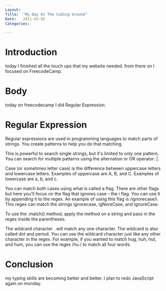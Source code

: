 ```yaml
---
Layout:
Title:	"My Day At The Coding Ground"
Date:	2021-03-05
Categories:

---
```


# Introduction
today I finished all the touch ups that my website needed. from there on I focused on FreecodeCamp.

# Body 
today on freecodecamp I did Regular Expression.

# Regular Expression

Regular expressions are used in programming languages to match parts of strings. You create patterns to help you do that matching.

This is powerful to search single strings, but it's limited to only one pattern. You can search for multiple patterns using the alternation or OR operator: |.

Case (or sometimes letter case) is the difference between uppercase letters and lowercase letters. Examples of uppercase are A, B, and C. Examples of lowercase are a, b, and c.

You can match both cases using what is called a flag. There are other flags but here you'll focus on the flag that ignores case - the i flag. You can use it by appending it to the regex. An example of using this flag is /ignorecase/i. This regex can match the strings ignorecase, igNoreCase, and IgnoreCase.

To use the .match() method, apply the method on a string and pass in the regex inside the parentheses.

The wildcard character . will match any one character. The wildcard is also called dot and period. You can use the wildcard character just like any other character in the regex. For example, if you wanted to match hug, huh, hut, and hum, you can use the regex /hu./ to match all four words.

# Conclusion 

my typing skills are becoming better and better.
I plan to redo JavaScript again on monday.
